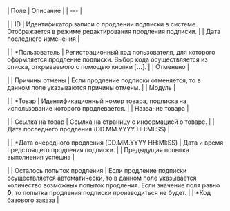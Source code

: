 | Поле | Описание |
| --- |

|
| ID | Идентификатор записи о продлении подписки в системе.   Отображается в режиме редактирования продления подписки. |
| Дата последнего изменения |

|
| \*Пользователь | Регистрационный код пользователя, для которого оформляется продление подписки. Выбор кода осуществляется из списка, открываемого с помощью кнопки [**...**]. |
| Отменено |

|
| Причины отмены | Если продление подписки отменяется, то в данном поле указываются причины отмены. |
| Модуль |

|
| \*Товар | Идентификационный номер товара, подписка на использование которого продлевается. |
| Название товара |

|
| Ссылка на товар | Ссылка на страницу с информацией о товаре. |
| Дата последнего продления (DD.MM.YYYY HH:MI:SS) |

|
| \*Дата очередного продления (DD.MM.YYYY HH:MI:SS) | Дата и время предстоящего продления подписки. |
| Предыдущая попытка выполнения успешна |

|
| Осталось попыток продления | Если продление подписки осуществляется автоматически, то в данном поле указывается количество возможных попыток продления. Если значение поля равно **0**, то попытка продления подписки производиться не будет. |
| \*Код базового заказа |